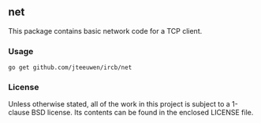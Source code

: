 ## net

This package contains basic network code for a TCP client.


### Usage

    go get github.com/jteeuwen/ircb/net


### License

Unless otherwise stated, all of the work in this project is subject to a
1-clause BSD license. Its contents can be found in the enclosed LICENSE file.

